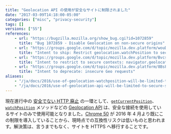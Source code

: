 ```yaml
---
title: "Geolocation API の使用が安全なサイトに制限されました"
date: "2017-03-09T14:18:00-05:00"
categories: ["misc", "privacy-security"]
tags: []
versions: ["55"]
references:
    - url: "https://bugzilla.mozilla.org/show_bug.cgi?id=1072859"
      title: "Bug 1072859 - Disable Geolocation on non-secure origins"
    - url: "https://groups.google.com/d/topic/mozilla.dev.platform/wouDQLBbm9A/discussion"
      title: "Intent to ship: Restrict geolocation.watchPosition to secure contexts"
    - url: "https://groups.google.com/d/topic/mozilla.dev.platform/BvcsTpAqIsQ/discussion"
      title: "Intent to restrict to secure contexts: navigator.geolocation"
    - url: "https://groups.google.com/d/topic/mozilla.dev.platform/8BsF76gNhDE/discussion"
      title: "Intent to deprecate: insecure Geo requests"
aliases:
    - "/ja/docs/2016/use-of-geolocation-watchposition-will-be-limited-to-secure-sites/"
    - "/ja/docs/2016/use-of-geolocation-api-will-be-limited-to-secure-sites/"
---
```

現在進行中の [安全でない HTTP 廃止](https://www.fxsitecompat.com/ja/docs/2015/insecure-http-will-be-deprecated/) の一環として、[`getCurrentPosition`](https://developer.mozilla.org/docs/Web/API/Geolocation/getCurrentPosition)、[`watchPosition`](https://developer.mozilla.org/docs/Web/API/Geolocation/watchPosition) メソッドなどの [Geolocation API](https://developer.mozilla.org/docs/Web/API/Geolocation) は、安全な接続を使用しているサイトのみで使用可能となりました。[Chrome 50](https://developers.google.com/web/updates/2016/04/geolocation-on-secure-contexts-only) が 2016 年 4 月より既にこの制限を導入していることから、現時点での互換性リスクは低いものと思われます。解決策は、言うまでもなく、サイトを HTTPS へ移行することです。
